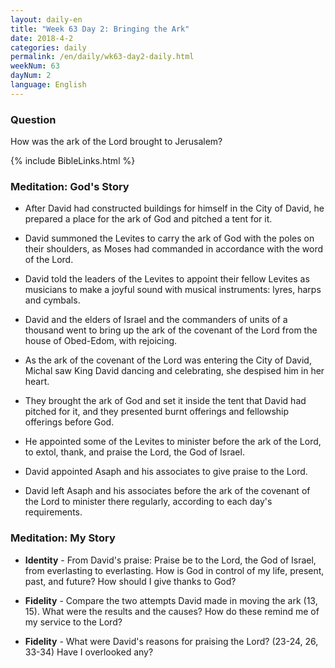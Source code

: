 ```yaml
---
layout: daily-en
title: "Week 63 Day 2: Bringing the Ark"
date: 2018-4-2 
categories: daily
permalink: /en/daily/wk63-day2-daily.html
weekNum: 63
dayNum: 2
language: English
---
```


### Question     
How was the ark of the Lord brought to Jerusalem?

{% include BibleLinks.html %} 

### Meditation: God's Story   
+ After David had constructed buildings for himself in the City of David, he prepared a place for the ark of God and pitched a tent for it. 

+ David summoned the Levites to carry the ark of God with the poles on their shoulders, as Moses had commanded in accordance with the word of the Lord. 

+ David told the leaders of the Levites to appoint their fellow Levites as musicians to make a joyful sound with musical instruments: lyres, harps and cymbals. 

+ David and the elders of Israel and the commanders of units of a thousand went to bring up the ark of the covenant of the Lord from the house of Obed-Edom, with rejoicing. 

+ As the ark of the covenant of the Lord was entering the City of David, Michal saw King David dancing and celebrating, she despised him in her heart. 

+ They brought the ark of God and set it inside the tent that David had pitched for it, and they presented burnt offerings and fellowship offerings before God. 

+ He appointed some of the Levites to minister before the ark of the Lord, to extol, thank, and praise the Lord, the God of Israel. 

+ David appointed Asaph and his associates to give praise to the Lord. 

+ David left Asaph and his associates before the ark of the covenant of the Lord to minister there regularly, according to each day's requirements. 

### Meditation: My Story   
+ **Identity** - From David's praise: Praise be to the Lord, the God of Israel, from everlasting to everlasting. How is God in control of my life, present, past, and future? How should I give thanks to God? 

+ **Fidelity** - Compare the two attempts David made in moving the ark (13, 15). What were the results and the causes? How do these remind me of my service to the Lord? 

+ **Fidelity** - What were David's reasons for praising the Lord? (23-24, 26, 33-34) Have I overlooked any? 
